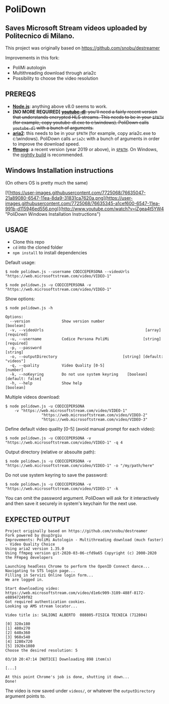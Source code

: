 # PoliDown

## Saves Microsoft Stream videos uploaded by Politecnico di Milano.

This project was originally based on https://github.com/snobu/destreamer

Improvements in this fork:
 - PoliMi autologin
 - Multithreading download through aria2c
 - Possibility to choose the video resolution


## PREREQS

* [**Node.js**](https://nodejs.org/it/download/): anything above v8.0 seems to work.
* **[NO MORE REQUIRED]** ~~[**youtube-dl**](https://ytdl-org.github.io/youtube-dl/download.html): you'll need a fairly recent version that understands encrypted HLS streams. This needs to be in your `$PATH` (for example, copy youtube-dl.exe to c:\windows). PoliDown calls `youtube-dl` with a bunch of arguments.~~
* [**aria2**](https://github.com/aria2/aria2/releases): this needs to be in your `$PATH` (for example, copy aria2c.exe to c:\windows). PoliDown calls `aria2c` with a bunch of arguments in order to improve the download speed.
* [**ffmpeg**](https://www.ffmpeg.org/download.html): a recent version (year 2019 or above), in [`$PATH`](https://www.thewindowsclub.com/how-to-install-ffmpeg-on-windows-10). On Windows, the [nightly build](https://ffmpeg.zeranoe.com/builds/win64/static/ffmpeg-20200309-608b8a8-win64-static.zip) is recommended.

## Windows Installation instructions
(On others OS is pretty much the same)

[![https://user-images.githubusercontent.com/7725068/76635047-21a89080-6547-11ea-8da9-31831ca7620a.png](https://user-images.githubusercontent.com/7725068/76635345-a1cef600-6547-11ea-991b-d115946ed556.png)](http://www.youtube.com/watch?v=iZgea4t5YW4 "PoliDown Windows Installation Instructions")


## USAGE

* Clone this repo
* `cd` into the cloned folder
* `npm install` to install dependencies

Default usage:
```
$ node polidown.js --username CODICEPERSONA --videoUrls "https://web.microsoftstream.com/video/VIDEO-1"

$ node polidown.js -u CODICEPERSONA -v "https://web.microsoftstream.com/video/VIDEO-1"
```

Show options:
```
$ node polidown.js -h

Options:
  --version              Show version number                           [boolean]
  -v, --videoUrls                                             [array] [required]
  -u, --username         Codice Persona PoliMi               [string] [required]
  -p, --password                                                        [string]
  -o, --outputDirectory                             [string] [default: "videos"]
  -q, --quality          Video Quality [0-5]                            [number]
  -k, --noKeyring        Do not use system keyring    [boolean] [default: false]
  -h, --help             Show help                                     [boolean]
```

Multiple videos download:
```
$ node polidown.js -u CODICEPERSONA
    -v "https://web.microsoftstream.com/video/VIDEO-1"
                "https://web.microsoftstream.com/video/VIDEO-2"
                "https://web.microsoftstream.com/video/VIDEO-3"
```

Define default video quality [0-5] (avoid manual prompt for each video):
```
$ node polidown.js -u CODICEPERSONA -v "https://web.microsoftstream.com/video/VIDEO-1" -q 4
```

Output directory (relative or absoulte path):
```
$ node polidown.js -u CODICEPERSONA -v "https://web.microsoftstream.com/video/VIDEO-1" -o "/my/path/here"
```

Do not use system keyring to save the password:
```
$ node polidown.js -u CODICEPERSONA -v "https://web.microsoftstream.com/video/VIDEO-1" -k
```


You can omit the password argument. PoliDown will ask for it interactively and then save it securely in system's keychain for the next use.

## EXPECTED OUTPUT

```
Project originally based on https://github.com/snobu/destreamer
Fork powered by @sup3rgiu
Improvements: PoliMi Autologin - Multithreading download (much faster) - Video Quality Choice
Using aria2 version 1.35.0
Using ffmpeg version git-2020-03-06-cfd9a65 Copyright (c) 2000-2020 the FFmpeg developers

Launching headless Chrome to perform the OpenID Connect dance...
Navigating to STS login page...
Filling in Servizi Online login form...
We are logged in.

Start downloading video: https://web.microsoftstream.com/video/d1e6c909-3189-488f-8172-e88947249f02
Got required authentication cookies.
Looking up AMS stream locator...

Video title is: SALIONI ALBERTO  088805-FISICA TECNICA (712804)

[0] 320x180
[1] 480x270
[2] 640x360
[3] 960x540
[4] 1280x720
[5] 1920x1080
Choose the desired resolution: 5

03/10 20:47:14 [NOTICE] Downloading 898 item(s)

[...]

At this point Chrome's job is done, shutting it down...
Done!
```

The video is now saved under `videos/`, or whatever the `outputDirectory` argument points to.
